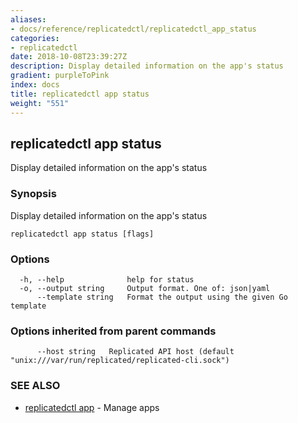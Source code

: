```yaml
---
aliases:
- docs/reference/replicatedctl/replicatedctl_app_status
categories:
- replicatedctl
date: 2018-10-08T23:39:27Z
description: Display detailed information on the app's status
gradient: purpleToPink
index: docs
title: replicatedctl app status
weight: "551"
---
```


## replicatedctl app status

Display detailed information on the app's status

### Synopsis

Display detailed information on the app's status

```
replicatedctl app status [flags]
```

### Options

```
  -h, --help              help for status
  -o, --output string     Output format. One of: json|yaml
      --template string   Format the output using the given Go template
```

### Options inherited from parent commands

```
      --host string   Replicated API host (default "unix:///var/run/replicated/replicated-cli.sock")
```

### SEE ALSO

* [replicatedctl app](/api/replicatedctl/replicatedctl_app/)	 - Manage apps

